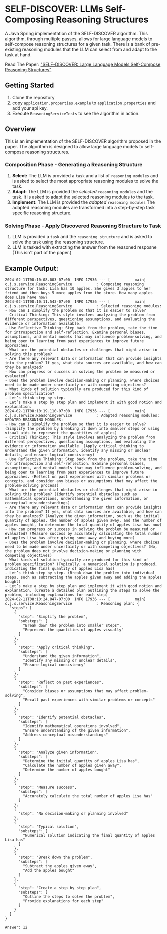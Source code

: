 # SELF-DISCOVER: LLMs Self-Composing Reasoning Structures

A Java Spring implementation of the SELF-DISCOVER algorithm. This algorithm, through multiple passes, allows
for large language models to self-compose reasoning structures for a given task. There is a bank of pre-existing
reasoning modules that the LLM can select from and adapt to the task at hand. 

Read The Paper: ["SELF-DISCOVER: Large Language Models Self-Compose Reasoning Structures"](https://arxiv.org/pdf/2402.03620.pdf)

## Getting Started

1. Clone the repository
2. copy `application.properties.example` to `application.properties` and add your api key.
3. Execute `ReasoningServiceTests` to see the algorithm in action.


## Overview

This is an implementation of the SELF-DISCOVER algorithm proposed in the paper. The algorithm is designed to allow large 
language models to self-compose reasoning structures.

### Composition Phase - Generating a Reasoning Structure


1. **Select:** The LLM is provided a `task` and a list of `reasoning modules` and is asked to select the most appropriate reasoning modules to solve the task.
2. **Adapt:** The LLM is provided the _selected_ `reasoning modules` and the task. It is asked to adapt the selected reasoning modules to the task.
3. **Implement:** The LLM is provided the _adapted_ `reasoning modules` The adapted reasoning modules are transformed into a step-by-step task specific reasoning structure.

### Solving Phase - Apply Discovered Reasoning Structure to Task

1. LLM is provided a `task` and the `reasoning structure` and is asked to solve the task using the reasoning structure.
2. LLM is tasked with extracting the answer from the reasoned resposne (This isn't part of the paper.)

## Example Output:

```commandline
2024-02-11T08:10:08.003-07:00  INFO 17936 --- [           main] c.j.s.service.ReasoningService           : Composing reasoning structure for task: Lisa has 10 apples. She gives 3 apples to her friend and then buys 5 more apples from the store. How many apples does Lisa have now?
2024-02-11T08:10:11.543-07:00  INFO 17936 --- [           main] c.j.s.service.ReasoningService           : Selected reasoning modules: - How can I simplify the problem so that it is easier to solve?
- Critical Thinking: This style involves analyzing the problem from different perspectives, questioning assumptions, and evaluating the evidence or information available.
- Use Reflective Thinking: Step back from the problem, take the time for introspection and self-reflection. Examine personal biases, assumptions, and mental models that may influence problem-solving, and being open to learning from past experiences to improve future approaches.
- What are the potential obstacles or challenges that might arise in solving this problem?
- Are there any relevant data or information that can provide insights into the problem? If yes, what data sources are available, and how can they be analyzed?
- How can progress or success in solving the problem be measured or evaluated?
- Does the problem involve decision-making or planning, where choices need to be made under uncertainty or with competing objectives?
- What kinds of solution typically are produced for this kind of problem specification?
- Let’s think step by step.
- Let’s make a step by step plan and implement it with good notion and explanation.
2024-02-11T08:10:19.110-07:00  INFO 17936 --- [           main] c.j.s.service.ReasoningService           : Adapted reasoning modules: UPDATED REASONING MODULES:
- How can I simplify the problem so that it is easier to solve? (Simplify the problem by breaking it down into smaller steps or using visual aids to represent the quantities of apples)
- Critical Thinking: This style involves analyzing the problem from different perspectives, questioning assumptions, and evaluating the evidence or information available. (Apply critical thinking to understand the given information, identify any missing or unclear details, and ensure logical consistency)
- Use Reflective Thinking: Step back from the problem, take the time for introspection and self-reflection. Examine personal biases, assumptions, and mental models that may influence problem-solving, and being open to learning from past experiences to improve future approaches. (Reflect on past experiences with similar problems or concepts, and consider any biases or assumptions that may affect the problem-solving process)
- What are the potential obstacles or challenges that might arise in solving this problem? (Identify potential obstacles such as mathematical operations, understanding the given information, or conceptual misunderstandings)
- Are there any relevant data or information that can provide insights into the problem? If yes, what data sources are available, and how can they be analyzed? (Analyze the given information, such as the initial quantity of apples, the number of apples given away, and the number of apples bought, to determine the total quantity of apples Lisa has now)
- How can progress or success in solving the problem be measured or evaluated? (Measure success by accurately calculating the total number of apples Lisa has after giving some away and buying more)
- Does the problem involve decision-making or planning, where choices need to be made under uncertainty or with competing objectives? (No, the problem does not involve decision-making or planning with competing objectives)
- What kinds of solution typically are produced for this kind of problem specification? (Typically, a numerical solution is produced, indicating the final quantity of apples Lisa has)
- Let’s think step by step. (Break down the problem into individual steps, such as subtracting the apples given away and adding the apples bought)
- Let’s make a step by step plan and implement it with good notion and explanation. (Create a detailed plan outlining the steps to solve the problem, including explanations for each step)
2024-02-11T08:10:24.847-07:00  INFO 17936 --- [           main] c.j.s.service.ReasoningService           : Reasoning plan: {
  "steps": [
    {
      "step": "Simplify the problem",
      "substeps": [
        "Break down the problem into smaller steps",
        "Represent the quantities of apples visually"
      ]
    },
    {
      "step": "Apply critical thinking",
      "substeps": [
        "Understand the given information",
        "Identify any missing or unclear details",
        "Ensure logical consistency"
      ]
    },
    {
      "step": "Reflect on past experiences",
      "substeps": [
        "Consider biases or assumptions that may affect problem-solving",
        "Recall past experiences with similar problems or concepts"
      ]
    },
    {
      "step": "Identify potential obstacles",
      "substeps": [
        "Identify mathematical operations involved",
        "Ensure understanding of the given information",
        "Address conceptual misunderstandings"
      ]
    },
    {
      "step": "Analyze given information",
      "substeps": [
        "Determine the initial quantity of apples Lisa has",
        "Calculate the number of apples given away",
        "Determine the number of apples bought"
      ]
    },
    {
      "step": "Measure success",
      "substeps": [
        "Accurately calculate the total number of apples Lisa has"
      ]
    },
    {
      "step": "No decision-making or planning involved"
    },
    {
      "step": "Typical solution",
      "substeps": [
        "Numerical solution indicating the final quantity of apples Lisa has"
      ]
    },
    {
      "step": "Break down the problem",
      "substeps": [
        "Subtract the apples given away",
        "Add the apples bought"
      ]
    },
    {
      "step": "Create a step by step plan",
      "substeps": [
        "Outline the steps to solve the problem",
        "Provide explanations for each step"
      ]
    }
  ]
}

Answer: 12
```